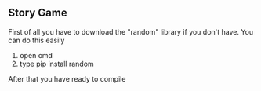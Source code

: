 ## Story Game
<p>First of all you have to download the "random" library if you don't have. You can do this easily </p>
<ol> 
  <li>open cmd</li>
  <li>type pip install random</li>
</ol>
<p>After that you have ready to compile</p>
